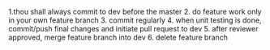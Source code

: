 1.thou shall always commit to dev before the master
2. do feature work only in your own feature branch 
3. commit regularly
4. when unit testing is done, commit/push final changes and initiate pull request to dev
5. after reviewer approved, merge feature branch into dev
6. delete feature branch
